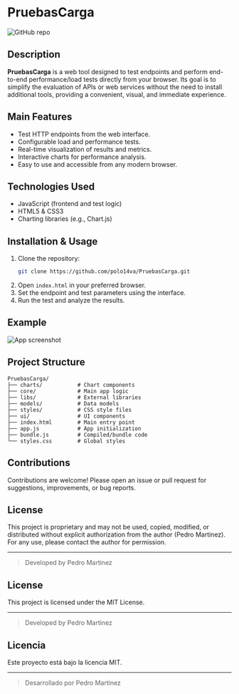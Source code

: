 # PruebasCarga

![GitHub repo](https://img.shields.io/badge/status-active-brightgreen)

## Description

**PruebasCarga** is a web tool designed to test endpoints and perform end-to-end performance/load tests directly from your browser. Its goal is to simplify the evaluation of APIs or web services without the need to install additional tools, providing a convenient, visual, and immediate experience.

## Main Features

- Test HTTP endpoints from the web interface.
- Configurable load and performance tests.
- Real-time visualization of results and metrics.
- Interactive charts for performance analysis.
- Easy to use and accessible from any modern browser.

## Technologies Used

- JavaScript (frontend and test logic)
- HTML5 & CSS3
- Charting libraries (e.g., Chart.js)

## Installation & Usage

1. Clone the repository:
   ```bash
   git clone https://github.com/polo14va/PruebasCarga.git
   ```
2. Open `index.html` in your preferred browser.
3. Set the endpoint and test parameters using the interface.
4. Run the test and analyze the results.

## Example

![App screenshot](docs/screenshot.png)

## Project Structure

```
PruebasCarga/
├── charts/           # Chart components
├── core/             # Main app logic
├── libs/             # External libraries
├── models/           # Data models
├── styles/           # CSS style files
├── ui/               # UI components
├── index.html        # Main entry point
├── app.js            # App initialization
├── bundle.js         # Compiled/bundle code
└── styles.css        # Global styles
```

## Contributions

Contributions are welcome! Please open an issue or pull request for suggestions, improvements, or bug reports.

## License

This project is proprietary and may not be used, copied, modified, or distributed without explicit authorization from the author (Pedro Martinez). For any use, please contact the author for permission.

---

> Developed by Pedro Martinez

## License

This project is licensed under the MIT License.

---

> Developed by Pedro Martinez

## Licencia

Este proyecto está bajo la licencia MIT.

---

> Desarrollado por Pedro Martinez